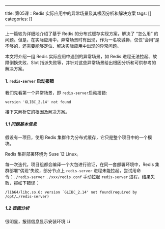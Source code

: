 
--- 
title:  第05课：Redis 实际应用中的异常场景及其根因分析和解决方案 
tags: []
categories: [] 

---
上一篇较为详细地介绍了基于 Redis 的分布式缓存实现方案，解决了 “怎么用” 的问题。但是，在实际应用中，异常场景时有出现，作为一名攻城狮，仅仅“会用”是不够的，还需要能够定位、解决实际应用中出现的异常问题。

本文将介绍一组 Redis 实际应用中遇到的异常场景，如 Redis 进程无法拉起、故障倒换失败、Slot 指派失败等，并针对这些异常场景给出根因分析和可供参考的解决方案。

#### 1. `redis-server` 启动报错

我们先看第一个异常场景，即 `redis-server`启动报错: 

```
version 'GLIBC_2.14' not found 

```

接下来解析它的根因及解决方案。

##### 1.1 问题基本信息

假设有一项目，使用 Redis 集群作为分布式缓存，它只是整个项目中的一个模块。

Redis 集群部署环境为 Suse 12 Linux。

每一次迭代，项目组都会编译一个大包进行验证，在同一套部署环境中，Redis 集群部署“偶现”失败，部分节点上 `redis-server` 进程未能拉起，尝试用命令：`./redis-server ./xxx/redis.conf` 手动拉起 `redis-server` 进程，结果失败，报如下错误：

```
/lib64/libc.so.6: version `GLIBC_2.14' not found(required by /opt/…/redis-server)

```

##### 1.2 表因分析

很明显，报错信息显示安装环境 Li
